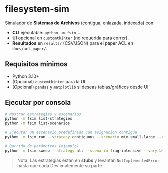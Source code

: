 # filesystem-sim

Simulador de **Sistemas de Archivos** (contigua, enlazada, indexada) con:
- **CLI** ejecutable: `python -m fsim …`
- **UI** opcional en `customtkinter` (no requerida para correr).
- **Resultados** en `results/` (CSV/JSON) para el paper ACL en `docs/acl_paper/`.

## Requisitos mínimos
- Python 3.10+
- (Opcional) `customtkinter` para la UI
- (Opcional) `pandas` y `matplotlib` si deseas tablas/gráficos desde UI

## Ejecutar por consola
```bash
# Mostrar estrategias y escenarios
python -m fsim list-strategies
python -m fsim list-scenarios

# Ejecutar un escenario predefinido con asignación contigua
python -m fsim run --strategy contiguous --scenario mix-small-large --out results/mix_contigua.csv

# Barrido de parámetros (ejemplo)
python -m fsim sweep --strategy all --scenario frag-intensive --vary block-size=1024,2048,4096 --repeats 3 --out results/sweep.json
```

> Nota: Las estrategias están en **stubs** y levantan `NotImplementedError` hasta que cada Dev implemente su parte.

